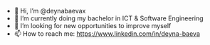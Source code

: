 - 👋 Hi, I’m @deynabaevax
- 🌱 I’m currently doing my bachelor in ICT & Software Engineering
- 👀 I’m looking for new opportunities to improve myself
- 📫 How to reach me: https://www.linkedin.com/in/deyna-baeva

<!---
deynabaevax/deynabaevax is a ✨ special ✨ repository because its `README.md` (this file) appears on your GitHub profile.
You can click the Preview link to take a look at your changes.
- 👀 I’m interested in ...
--->
